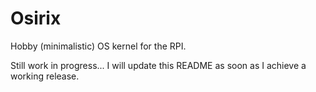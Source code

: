 # Osirix

Hobby (minimalistic) OS kernel for the RPI.

Still work in progress... I will update this README as soon as I achieve a working release.
